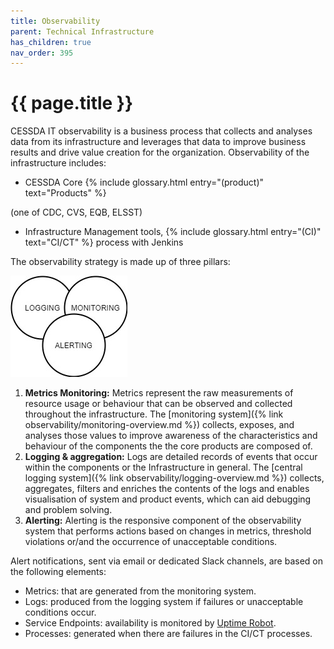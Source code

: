 ```yaml
---
title: Observability
parent: Technical Infrastructure
has_children: true
nav_order: 395
---
```


# {{ page.title }}

CESSDA IT observability is a business process that collects and analyses data from its infrastructure
and leverages that data to improve business results and drive value creation for the organization.
Observability of the infrastructure includes:

- CESSDA Core {% include glossary.html entry="(product)" text="Products" %}

(one of CDC, CVS, EQB, ELSST)

- Infrastructure Management tools,
  {% include glossary.html entry="(CI)" text="CI/CT" %} process with Jenkins

The observability strategy is made up of three pillars:

![CESSDA Observability](../../images/observability-3.jpg)

1. **Metrics Monitoring:** Metrics represent the raw measurements of resource usage or behaviour that can be
  observed and collected throughout the infrastructure.
  The [monitoring system]({% link observability/monitoring-overview.md %}) collects, exposes,
  and analyses those values to improve awareness of the characteristics and behaviour of the components
  the the core products are composed of.
2. **Logging & aggregation:** Logs are detailed records of events that occur within the components
  or the Infrastructure in general.
  The [central logging system]({% link observability/logging-overview.md %}) collects, aggregates,
  filters and enriches the contents of the logs and enables visualisation of system and product events,
  which can aid debugging and problem solving.
3. **Alerting:** Alerting is the responsive component of the observability system that performs actions based on
  changes in metrics, threshold violations or/and the occurrence of unacceptable conditions.

Alert notifications, sent via email or dedicated Slack channels, are based on the following elements:

- Metrics: that are generated from the monitoring system.
- Logs: produced from the logging system if failures or unacceptable conditions occur.
- Service Endpoints: availability is monitored by [Uptime Robot](https://uptimerobot.com/).
- Processes: generated when there are failures in the CI/CT processes.
